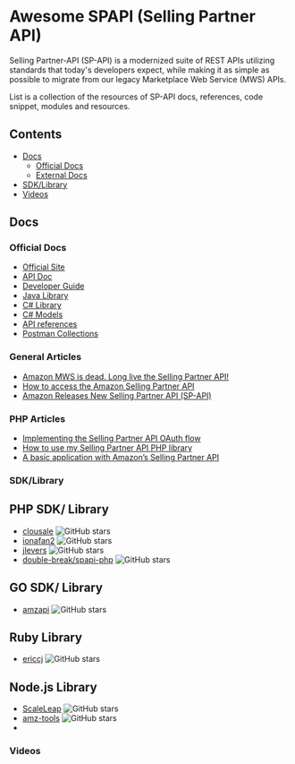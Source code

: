 # Awesome SPAPI (Selling Partner API)  

 

Selling Partner-API (SP-API) is a modernized suite of REST APIs utilizing standards that today's developers expect, while making it as simple as possible to migrate from our legacy Marketplace Web Service (MWS) APIs.

List is a collection of the resources of SP-API docs, references, code snippet, modules and resources.

## Contents

- [Docs](#docs)
  - [Official Docs](#official-docs)
  - [External Docs](#external-docs)
- [SDK/Library](#SDK/Library)
- [Videos](#videos)

## Docs

### Official Docs

- [Official Site](https://github.com/amzn/selling-partner-api-docs)
- [API Doc](https://github.com/amzn/selling-partner-api-docs)
- [Developer Guide](https://github.com/amzn/selling-partner-api-docs/blob/main/guides/en-US/developer-guide/SellingPartnerApiDeveloperGuide.md)
- [Java Library](https://github.com/amzn/selling-partner-api-models/tree/main/clients/sellingpartner-api-aa-java)
- [C# Library](https://github.com/amzn/selling-partner-api-models/tree/main/clients/sellingpartner-api-aa-csharp)
- [C# Models ](https://github.com/amzn/selling-partner-api-models)
- [API references](https://github.com/amzn/selling-partner-api-docs/tree/main/references)
- [Postman Collections](https://github.com/amzn/selling-partner-api-models/tree/main/clients/postman-collections)

### General Articles 

- [Amazon MWS is dead. Long live the Selling Partner API!](https://jesseevers.com/new-amazon-seller-api/)
- [How to access the Amazon Selling Partner API](https://jesseevers.com/selling-partner-api-access/) 
- [Amazon Releases New Selling Partner API (SP-API)](https://blog.openbridge.com/amazon-releases-modern-selling-partner-api-sp-api-2a5641341c28)


### PHP Articles 

- [Implementing the Selling Partner API OAuth flow](https://jesseevers.com/spapi-oauth/)
- [How to use my Selling Partner API PHP library](https://jesseevers.com/spapi-php-library/)
- [A basic application with Amazon’s Selling Partner API](https://jesseevers.com/spapi-first-application/)

### SDK/Library

## PHP SDK/ Library

- [clousale](https://github.com/clousale/amazon-sp-api-php) ![GitHub stars](https://img.shields.io/github/stars/clousale/amazon-sp-api-php?style=plastic&logoWidth=1)
- [ionafan2](https://github.com/ionafan2/selling-partner-api-php-sandbox) ![GitHub stars](https://img.shields.io/github/stars/ionafan2/selling-partner-api-php-sandbox?style=plastic&logoWidth=1)
- [jlevers](https://github.com/jlevers/selling-partner-api) ![GitHub stars](https://img.shields.io/github/stars/jlevers/selling-partner-api?style=plastic&logoWidth=1)
- [double-break/spapi-php](https://github.com/double-break/spapi-php) ![GitHub stars](https://img.shields.io/github/stars/double-break/spapi-php?style=plastic&logoWidth=1)

## GO SDK/ Library

- [amzapi](https://github.com/amzapi/selling-partner-api-sdk) ![GitHub stars](https://img.shields.io/github/stars/amzapi/selling-partner-api-sdk?style=plastic&logoWidth=1)

## Ruby Library

- [ericcj](https://github.com/ericcj/amz_sp_api) ![GitHub stars](https://img.shields.io/github/stars/ericcj/amz_sp_api?style=plastic&logoWidth=1)

## Node.js Library

- [ScaleLeap](https://github.com/ScaleLeap/selling-partner-api-sdk) ![GitHub stars](https://img.shields.io/github/stars/ScaleLeap/selling-partner-api-sdk?style=plastic&logoWidth=1)
- [amz-tools](https://github.com/amz-tools/amazon-sp-api) ![GitHub stars](https://img.shields.io/github/stars/amz-tools/amazon-sp-api?style=plastic&logoWidth=1)
- 
### Videos

 

